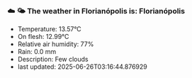 ### ☁️ 🌤️  The weather in Florianópolis is: Florianópolis

- Temperature: 13.57°C
- On flesh: 12.99°C
- Relative air humidity: 77%
- Rain: 0.0 mm
- Description: Few clouds
- last updated: 2025-06-26T03:16:44.876929
